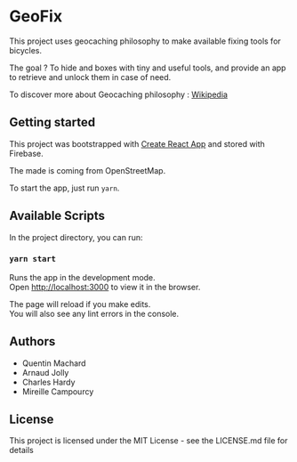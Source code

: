 # GeoFix

This project uses geocaching philosophy to make available fixing tools for bicycles.

The goal ? To hide and boxes with tiny and useful tools, and provide an app to retrieve and unlock them in case of need.

To discover more about Geocaching philosophy : [Wikipedia](https://en.wikipedia.org/wiki/Geocaching)

## Getting started

This project was bootstrapped with [Create React App](https://github.com/facebook/create-react-app) and stored with Firebase.

The made is coming from OpenStreetMap.

To start the app, just run `yarn`.

## Available Scripts

In the project directory, you can run:

### `yarn start`

Runs the app in the development mode.<br />
Open [http://localhost:3000](http://localhost:3000) to view it in the browser.

The page will reload if you make edits.<br />
You will also see any lint errors in the console.

## Authors

- Quentin Machard
- Arnaud Jolly
- Charles Hardy
- Mireille Campourcy

## License

This project is licensed under the MIT License - see the LICENSE.md file for details

